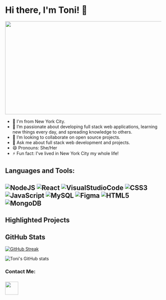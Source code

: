 ### <h1> Hi there, I'm Toni! 👋</h1>

<div align="center">
  <img src="https://user-images.githubusercontent.com/100317017/168835260-575887d4-f1c1-483d-a76c-ae6c16360fd4.png" width="600" height="300"/>
</div>
                                                                                                               
<!--
**toniwilliams1/toniwilliams1** is a ✨ _special_ ✨ repository because its `README.md` (this file) appears on your GitHub profile.

-->

- 🔭 I'm from New York City.
- 🌱 I’m passionate about developing full stack web applications, learning new things every day, and spreading knowledge to others.
- 👯 I’m looking to collaborate on open source projects.
- 💬 Ask me about full stack web development and projects.
- 😄 Pronouns: She/Her
- ⚡ Fun fact: I've lived in New York City my whole life!




<h2> Languages and Tools: <h2>

![NodeJS](https://img.shields.io/badge/node.js-6DA55F?style=for-the-badge&logo=node.js&logoColor=white)
![React](https://img.shields.io/badge/react-%2320232a.svg?style=for-the-badge&logo=react&logoColor=%2361DAFB)
![VisualStudioCode](https://img.shields.io/badge/Visual%20Studio%20Code-0078d7.svg?style=for-the-badge&logo=visual-studio-code&logoColor=white)
![CSS3](https://img.shields.io/badge/css3-%231572B6.svg?style=for-the-badge&logo=css3&logoColor=white)
![JavaScript](https://img.shields.io/badge/javascript-%23323330.svg?style=for-the-badge&logo=javascript&logoColor=%23F7DF1E)
![MySQL](https://img.shields.io/badge/mysql-%2300f.svg?style=for-the-badge&logo=mysql&logoColor=white)
![Figma](https://img.shields.io/badge/figma-%23F24E1E.svg?style=for-the-badge&logo=figma&logoColor=white)
![HTML5](https://img.shields.io/badge/html5-%23E34F26.svg?style=for-the-badge&logo=html5&logoColor=white)
![MongoDB](https://img.shields.io/badge/MongoDB-%234ea94b.svg?style=for-the-badge&logo=mongodb&logoColor=white)

<h2> Highlighted Projects <h2>
  
<h2> GitHub Stats </h2>

[![GitHub Streak](http://github-readme-streak-stats.herokuapp.com?user=your-github-username&theme=dark&background=000000)](https://git.io/streak-stats)

![Toni's GitHub stats](https://github-readme-stats.vercel.app/api?username=toniwilliams1&show_icons=true&theme=radical)


<h3>Contact Me:<h3>
<a href="https://www.linkedin.com/in/toniwilliams03">
  <img src="https://upload.wikimedia.org/wikipedia/commons/f/f9/Linkedin_Shiny_Icon.svg" width="42px" height="42px"/>
</a>
